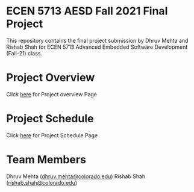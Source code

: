 # ECEN 5713 AESD Fall 2021 Final Project
This repository contains the final project submission by Dhruv Mehta and Rishab Shah for ECEN 5713 Advanced Embedded Software Development (Fall-21) class.
# Project Overview
Click [here](https://github.com/cu-ecen-aeld/final-project-DhruvHMehta/wiki/Project-Overview) for Project overview Page
# Project Schedule
Click [here](https://github.com/cu-ecen-aeld/final-project-DhruvHMehta/wiki/Final-Project-Schedule-Page) for Project Schedule Page
# Team Members
Dhruv Mehta (dhruv.mehta@colorado.edu)
Rishab Shah (rishab.shah@colorado.edu)
